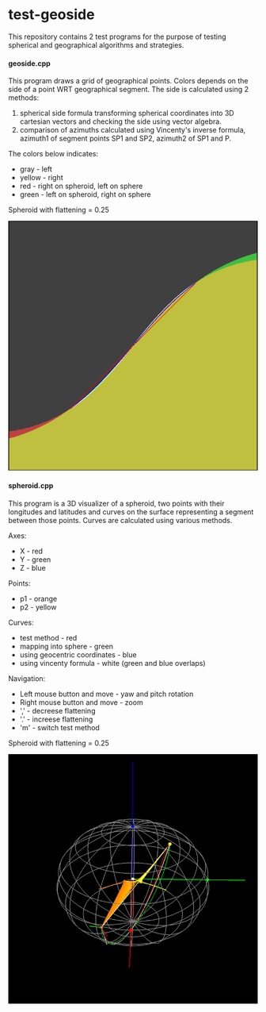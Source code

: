 test-geoside
============

This repository contains 2 test programs for the purpose of testing spherical and geographical algorithms and strategies.

#### geoside.cpp

This program draws a grid of geographical points. Colors depends on the side of a point WRT geographical segment. The side is calculated using 2 methods:

1. spherical side formula transforming spherical coordinates into 3D cartesian vectors and checking the side using vector algebra.
2. comparison of azimuths calculated using Vincenty's inverse formula, azimuth1 of segment points SP1 and SP2, azimuth2 of SP1 and P.

The colors below indicates:
* gray - left
* yellow - right
* red - right on spheroid, left on sphere
* green - left on spheroid, right on sphere

Spheroid with flattening = 0.25

![f=0.25](f0.25.png)

#### spheroid.cpp

This program is a 3D visualizer of a spheroid, two points with their longitudes and latitudes and curves on the surface representing a segment between those points. Curves are calculated using various methods.

Axes:
* X - red
* Y - green
* Z - blue

Points:
* p1 - orange
* p2 - yellow

Curves:
* test method - red
* mapping into sphere - green
* using geocentric coordinates - blue
* using vincenty formula - white
(green and blue overlaps)

Navigation:
* Left mouse button and move - yaw and pitch rotation
* Right mouse button and move - zoom
* ',' - decreese flattening
* '.' - increese flattening
* 'm' - switch test method

Spheroid with flattening = 0.25

![sph](sph.png)
